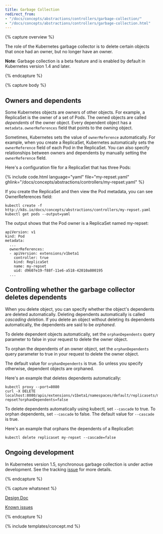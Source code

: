 ```yaml
---
title: Garbage Collection
redirect_from:
- "/docs/concepts/abstractions/controllers/garbage-collection/"
- "/docs/concepts/abstractions/controllers/garbage-collection.html"
---
```


{% capture overview %}

The role of the Kubernetes garbage collector is to delete certain objects
that once had an owner, but no longer have an owner.

**Note**: Garbage collection is a beta feature and is enabled by default in
Kubernetes version 1.4 and later.

{% endcapture %}


{% capture body %}

## Owners and dependents

Some Kubernetes objects are owners of other objects. For example, a ReplicaSet
is the owner of a set of Pods. The owned objects are called *dependents* of the
owner object. Every dependent object has a `metadata.ownerReferences` field that
points to the owning object.

Sometimes, Kubernetes sets the value of `ownerReference` automatically. For
example, when you create a ReplicaSet, Kubernetes automatically sets the
`ownerReference` field of each Pod in the ReplicaSet. You can also specify
relationships between owners and dependents by manually setting the
`ownerReference` field.

Here's a configuration file for a ReplicaSet that has three Pods:

{% include code.html language="yaml" file="my-repset.yaml" ghlink="/docs/concepts/abstractions/controllers/my-repset.yaml" %}

If you create the ReplicaSet and then view the Pod metadata, you can see
OwnerReferences field:

```shell
kubectl create -f http://k8s.io/docs/concepts/abstractions/controllers/my-repset.yaml
kubectl get pods --output=yaml
```

The output shows that the Pod owner is a ReplicaSet named my-repset:

```shell
apiVersion: v1
kind: Pod
metadata:
  ...
  ownerReferences:
  - apiVersion: extensions/v1beta1
    controller: true
    kind: ReplicaSet
    name: my-repset
    uid: d9607e19-f88f-11e6-a518-42010a800195
  ...
```

## Controlling whether the garbage collector deletes dependents

When you delete object, you can specify whether the object's dependents
are deleted automatically. Deleting dependents automatically is called
*cascading deletion*. If you delete an object without deleting its
dependents automatically, the dependents are said to be *orphaned*.

To delete dependent objects automatically, set the `orphanDependents` query
parameter to false in your request to delete the owner object.

To orphan the dependents of an owner object, set the `orphanDependents` query
parameter to true in your request to delete the owner object.

The default value for `orphanDependents` is true. So unless you specify
otherwise, dependent objects are orphaned.

Here's an example that deletes dependents automatically:

```shell
kubectl proxy --port=8080
curl -X DELETE localhost:8080/apis/extensions/v1beta1/namespaces/default/replicasets/my-repset?orphanDependents=false
```

To delete dependents automatically using kubectl, set `--cascade` to true.
To orphan dependents, set `--cascade` to false. The default value for
`--cascade` is true.

Here's an example that orphans the dependents of a ReplicaSet:

```shell
kubectl delete replicaset my-repset --cascade=false
```

## Ongoing development

In Kubernetes version 1.5, synchronous garbage collection is under active
development. See the tracking
[issue](https://github.com/kubernetes/kubernetes/issues/29891) for more details.

{% endcapture %}


{% capture whatsnext %}

[Design Doc](https://github.com/kubernetes/community/blob/master/contributors/design-proposals/garbage-collection.md)

[Known issues](https://github.com/kubernetes/kubernetes/issues/26120)

{% endcapture %}


{% include templates/concept.md %}
